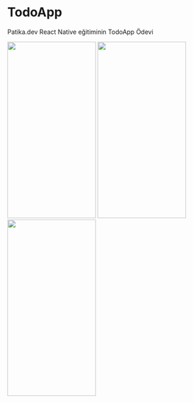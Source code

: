 # TodoApp
Patika.dev React Native eğitiminin TodoApp Ödevi

<img src="https://user-images.githubusercontent.com/67802869/190926003-740d17fa-b937-45b2-a1ef-2accb88f4c8b.png" width=200px height=400px />  <img src="https://user-images.githubusercontent.com/67802869/190926045-c21fe7ec-a5c8-4a4c-bf08-ed4dc15ff11c.png" width=200px height=400px /> <img src="https://user-images.githubusercontent.com/67802869/190927384-91435f19-ee95-4be8-8824-fcf84e5fabcd.png" width=200px height=400px /> 
